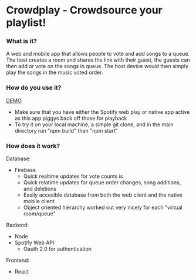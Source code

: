 # Crowdplay - Crowdsource your playlist!


### What is it?
A web and mobile app that allows people to vote and add songs to a queue. The host creates a room and shares the link with their guest, the guests can then add or vote on the songs in queue. The host device would then simply play the songs in the music voted order.

### How do you use it?
[DEMO](http://crowdplay.ca)
- Make sure that you have either the Spotify web play or native app active as this app piggys back off those for playback
- To try it on your local machine, a simple git clone, and in the main directory run "npm build" then "npm start"

### How does it work?
Database:
- Firebase
  + Quick realtime updates for vote counts is 
  + Quick relatime updates for queue order changes, song additions, and deletions
  + Easily accesible database from both the web client and the native mobile client
  + Object oriented hierarchy worked out very nicely for each "virtual room/queue"

Backend:
- Node
- Spotify Web API
  - Oauth 2.0 for authentication

Frontend:
- React
